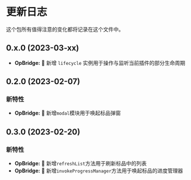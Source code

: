 # 更新日志

这个包所有值得注意的变化都将记录在这个文件中。

## 0.x.0 (2023-03-xx)

- **OpBridge:** 🌟 新增 `lifecycle` 实例用于操作与监听当前插件的部分生命周期

## 0.2.0 (2023-02-07)

### 新特性

- **OpBridge:** 🌟 新增`modal`模块用于唤起标品弹窗

## 0.3.0 (2023-02-20)

### 新特性

- **OpBridge:** 🌟 新增`refreshList`方法用于刷新标品中的列表
- **OpBridge:** 🌟 新增`invokeProgressManager`方法用于唤起标品的进度管理器

